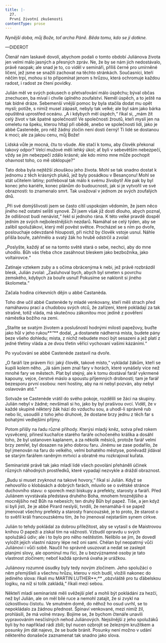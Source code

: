 ```yaml
---
title: |-
  27.
  První životní zkušenosti
contentType: prose
---
```


_Nynější doba, můj Bože, toť archa Páně. Běda tomu, kdo se jí dotkne._

—DIDEROT

Čtenář nám laskavě dovolí, abychom podali o tomto období Juliánova života jen velmi málo jasných a přesných zpráv. Ne, že by se nám jich nedostávalo, právě naopak; ale snad je to, co viděl v semináři, příliš černé pro umírněné líčení, jež jsme se snažili zachovat na těchto stránkách. Současníci, kteří něčím trpí, mohou si to připomínat jenom s hrůzou, která ochromuje každou radost, i radost ze čtení povídky.

Julián měl ve svých pokusech o přetvařování málo úspěchu; býval občas znechucen, ba míval i chvíle úplného zoufalství. Neměl úspěch, a to ještě na tak bídné dráze. Sebemenší vnější pomoc by byla stačila dodat mu opět mysli; potíže, s nimiž musel zápasit, nebyly tak velké; ale byl sám jako bárka opuštěná uprostřed oceánu. „A i kdybych měl úspěch,“ říkal si, „mám žít celý život v tak špatné společnosti! Ve společnosti žroutů, kteří myslí jen na omeletu na špeku, kterou hltají při obědě, anebo ve společnosti lidí, jako je abbé Castenède, pro něž žádný zločin není dosti černý! Ti lidé se dostanou k moci; ale za jakou cenu, můj Bože!

Lidská vůle je mocná, čtu to všude. Ale stačí k tomu, aby člověk překonal takový odpor? Velcí mužové měli lehký úkol; ať byli v sebevětším nebezpečí, vždy se jim nebezpečí zdálo krásné; ale kdo mimo mne může pochopit ohavnost toho, co mě obklopuje?“

Tato doba byla nejtěžší zkouškou jeho života. Mohl se tak snadno dostat k jednomu z těch krásných pluků, jež byly posádkou v Besançonu! Mohl se stát učitelem latiny; potřeboval tak málo k svému živobytí! Ale pak by byl konec jeho kariéře, konec plánům do budoucnosti, jak si je vytvořil ve své obraznosti: to znamenalo smrt. Tak uvažoval v jednom ze svých zoufalých dnů.

„Při své domýšlivosti jsem se často cítil uspokojen vědomím, že jsem něco jiného než ostatní selští synové. Žil jsem však již dosti dlouho, abych poznal, že odlišnost budí nenávist,“ řekl si jednoho rána. K této velké pravdě dospěl jedním ze svých nejbolestnějších nezdarů. Namáhal se celý týden, aby se zalíbil spolužákovi, který měl pověst světce. Procházel se s ním po dvoře, poslouchaje odevzdaně hlouposti, při nichž by člověk vstoje usnul. Náhle přišla bouře, zahřmělo a svatý žák ho hrubě odstrčil a zvolal:

„Poslyšte, každý ať se na tomto světě stará o sebe, nechci, aby do mne uhodilo. Bůh vás třeba chce zasáhnout bleskem jako bezbožníka, jako voltairovce.“

Zatínaje vztekem zuby a s očima obrácenýma k nebi, jež právě rozbrázdil blesk, Julián zvolal: „Zasluhoval bych, abych byl smeten s povrchu zemského, kdybych za bouře usnul! Pokusíme se naklonit si jiného školometa.“

Začala hodina církevních dějin u abbé Castanèda.

Toho dne učil abbé Castenède ty mladé venkovany, kteří měli strach před namáhavou prací a chudobou svých otců, že zařízení, které pokládají za tak strašné, totiž vláda, má skutečnou zákonitou moc jedině z pověření náměstka božího na zemi.

„Staňte se svatým životem a poslušností hodnými milosti papežovy, buďte jako hůl v jeho rukou**_“_** dodal, „a dostanete nádherná místa, budete pány beze všeho dohledu; místa, z nichž nebudete moci být sesazeni a jež platí z jedné třetiny vláda a ze dvou třetin věřící vychovaní vašimi kázáními.“

Po vyučování se abbé Castenède zastavil na dvoře.

„O faráři lze právem říci: jaký člověk, takové místo,“ vykládal žákům, kteří se kupili kolem něho. „Já sám jsem znal fary v horách, které vynášely více než mnohé fary ve městech. Plat byl stejný, ale k tomu dostával farář vykrmené kapouny, vejce, čerstvé máslo a spoustu příjemných drobností; tam je farář bezesporu první osobou: není hostiny, aby na ni nebyl pozván, aby nebyl oslavován atd.“

Sotvaže se Castenède vrátil do svého pokoje, rozdělili se žáci na skupiny. Julián nebyl v žádné; nevšímali si ho, jako by byl prašivou ovcí. Viděl, že v každé skupině některý žák hází do vzduchu sou, a uhodl-li správně rub nebo líc, usoudili z toho jeho druhové, že dostane brzy jednu z těch far s bohatými vedlejšími příjmy.

Potom přišly na řadu různé příhody. Kterýsi mladý kněz, sotva před rokem vysvěcený, přinesl kuchařce starého faráře ochočeného králíka a dosáhl toho, že byl ustanoven kaplanem, a za několik měsíců, protože farář velmi brzy zemřel, byl dosazen na jeho dobrou faru. Jinému se zase podařilo, že byl jmenován na faru do velkého, velmi bohatého městyse, poněvadž jídával se starým farářem raněným mrtvicí a obratně mu rozkrajoval kuřata.

Seminaristé právě tak jako mladí lidé všech povolání přeháněli účinek různých náhodných prostředků, které vypadají nezvykle a dráždí obraznost.

„Budu si muset zvyknout na takové hovory,“ říkal si Julián. Když se nehovořilo o klobásách a dobrých farách, mluvilo se o světské stránce duchovního stavu: o sporech mezi biskupy a prefekty, starosty a faráři. Před Juliánem vyvstávala představa druhého Boha, mnohem hroznějšího a mocnějšího než Bůh na nebesích; ten druhý Bůh byl papež. Tiše, a jen když si byli jisti, že je abbé Pirard neslyší, tvrdili, že nenamáhá-li se papež jmenovat všechny prefekty a starosty francouzské, je to proto, že starost o to svěřil králi francouzskému tím, že ho jmenoval nejstarším synem církve.

Julián to tehdy pokládal za dobrou příležitost, aby se vytasil s de Maistrovou knihou O papeži a získal tím na vážnosti. Vzbudil opravdu u svých spolužáků údiv; ale i to bylo pro něho neštěstím. Nelíbilo se jim, že dovedl vyložit jejich vlastní názory lépe než oni sami. Chélan byl neopatrný vůči Juliánovi i vůči sobě. Naučil ho správně usuzovat a nedat se zaslepit planými slovy, ale opominul mu říci, že u bezvýznamné osoby je tato vlastnost zločinem; neboť každá správná úvaha je urážkou.

Juliánovy rozumné úsudky byly tedy novým zločinem. Jeho spolužáci o něm přemýšleli a všechnu hrůzu, kterou v nich budil, vložili nakonec do jediného slova: říkali mu MARTIN LUTHER**_;_** „obzvláště pro tu ďábelskou logiku, na níž si tolik zakládá,“ říkali mezi sebou.

Někteří mladí seminaristé měli svěžejší pleť a mohli být pokládáni za hezčí, než byl Julián, ale on měl bílé ruce a nemohl zatajit, že si zvykl na úzkostlivou čistotu. Ve smutném domě, do něhož ho osud uvrhl, se to nepokládalo za žádnou přednost. Špinaví venkované, mezi nimiž žil, prohlásili, že má volné mravy. Bojíme se, že bychom čtenáře unavili vypravováním nesčíslných nehod Juliánových. Nejsilnější z jeho spolužáků byli by ho například rádi zbili; byl nucen ozbrojit se železným kružítkem a posunky jim dát najevo, že se bude bránit. Posunky není možno v udání některého donašeče zaznamenat tak snadno jako slova.
